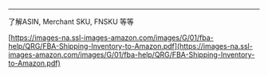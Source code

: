 
---

了解ASIN, Merchant SKU, FNSKU 等等

[https://images-na.ssl-images-amazon.com/images/G/01/fba-help/QRG/FBA-Shipping-Inventory-to-Amazon.pdf](https://images-na.ssl-images-amazon.com/images/G/01/fba-help/QRG/FBA-Shipping-Inventory-to-Amazon.pdf)




